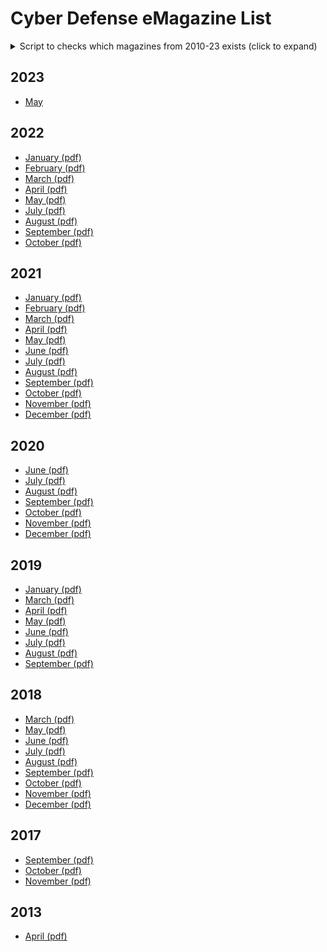 # Cyber Defense eMagazine List

<details>
<summary> Script to checks which magazines from 2010-23 exists (click to expand)</summary>
  
  ````
#!/bin/bash

#just some coloring output later on
RED='\033[0;31m'
GREEN='\033[0;32m'
NORMAL='\033[0m'

END=2024

for ((year=2010;year<=END;year++)); do
  echo ""; echo $year

  list='january february march april may june july august september october november december'
  for element in $list;do
  
    #we need a month with big capital
    capitalMonth="${element^}"
    
    #prepares the link with different variables
    link=https://www.cyberdefensemagazine.com/newsletters/$element-$year/CDM-CYBER-DEFENSE-eMAGAZINE-$capitalMonth-$year.pdf

    #saves the status code to determine if it's reachable (http/2 200)
    httpStatusCode=$(curl -is $link|head -n 1)

    #checks if the status contains the code 200 which means it is reachable
    if [[ $httpStatusCode == *"HTTP/2 200"* ]]; then
      echo -e "${GREEN}- [$capitalMonth]($link)${NORMAL}"
      #if you want to download the pdfs, uncomment the line below
      #wget $link
      
    else
      #I like to display the links that doesn't work, but you might just comment this out to make output 'clean'
      echo -e "${RED}$link ${NORMAL}"
    fi

  done #end of 'element in list loop'

echo Year $year done... Going to next year!
done
````
 </details>



## 2023
- [May](https://www.cyberdefensemagazine.com/newsletters/may-2023/files/downloads/CDM-CYBER-DEFENSE-eMAGAZINE-May-2023.pdf)

## 2022
- [January (pdf)](https://www.cyberdefensemagazine.com/newsletters/january-2022/CDM-CYBER-DEFENSE-eMAGAZINE-January-2022.pdf) 
- [February (pdf)](https://www.cyberdefensemagazine.com/newsletters/february-2022/CDM-CYBER-DEFENSE-eMAGAZINE-February-2022.pdf) 
- [March (pdf)](https://www.cyberdefensemagazine.com/newsletters/march-2022/CDM-CYBER-DEFENSE-eMAGAZINE-March-2022.pdf) 
- [April (pdf)](https://www.cyberdefensemagazine.com/newsletters/april-2022/CDM-CYBER-DEFENSE-eMAGAZINE-April-2022.pdf) 
- [May (pdf)](https://www.cyberdefensemagazine.com/newsletters/may-2022/CDM-CYBER-DEFENSE-eMAGAZINE-May-2022.pdf) 
- [July (pdf)](https://www.cyberdefensemagazine.com/newsletters/july-2022/CDM-CYBER-DEFENSE-eMAGAZINE-July-2022.pdf) 
- [August (pdf)](https://www.cyberdefensemagazine.com/newsletters/august-2022/CDM-CYBER-DEFENSE-eMAGAZINE-August-2022.pdf) 
- [September (pdf)](https://www.cyberdefensemagazine.com/newsletters/september-2022/CDM-CYBER-DEFENSE-eMAGAZINE-September-2022.pdf) 
- [October (pdf)](https://www.cyberdefensemagazine.com/newsletters/october-2022/CDM-CYBER-DEFENSE-eMAGAZINE-October-2022.pdf) 

## 2021
- [January (pdf)](https://www.cyberdefensemagazine.com/newsletters/january-2021/CDM-CYBER-DEFENSE-eMAGAZINE-January-2021.pdf) 
- [February (pdf)](https://www.cyberdefensemagazine.com/newsletters/february-2021/CDM-CYBER-DEFENSE-eMAGAZINE-February-2021.pdf) 
- [March (pdf)](https://www.cyberdefensemagazine.com/newsletters/march-2021/CDM-CYBER-DEFENSE-eMAGAZINE-March-2021.pdf) 
- [April (pdf)](https://www.cyberdefensemagazine.com/newsletters/april-2021/CDM-CYBER-DEFENSE-eMAGAZINE-April-2021.pdf) 
- [May (pdf)](https://www.cyberdefensemagazine.com/newsletters/may-2021/CDM-CYBER-DEFENSE-eMAGAZINE-May-2021.pdf) 
- [June (pdf)](https://www.cyberdefensemagazine.com/newsletters/june-2021/CDM-CYBER-DEFENSE-eMAGAZINE-June-2021.pdf) 
- [July (pdf)](https://www.cyberdefensemagazine.com/newsletters/july-2021/CDM-CYBER-DEFENSE-eMAGAZINE-July-2021.pdf) 
- [August (pdf)](https://www.cyberdefensemagazine.com/newsletters/august-2021/CDM-CYBER-DEFENSE-eMAGAZINE-August-2021.pdf) 
- [September (pdf)](https://www.cyberdefensemagazine.com/newsletters/september-2021/CDM-CYBER-DEFENSE-eMAGAZINE-September-2021.pdf) 
- [October (pdf)](https://www.cyberdefensemagazine.com/newsletters/october-2021/CDM-CYBER-DEFENSE-eMAGAZINE-October-2021.pdf) 
- [November (pdf)](https://www.cyberdefensemagazine.com/newsletters/november-2021/CDM-CYBER-DEFENSE-eMAGAZINE-November-2021.pdf) 
- [December (pdf)](https://www.cyberdefensemagazine.com/newsletters/december-2021/CDM-CYBER-DEFENSE-eMAGAZINE-December-2021.pdf)

## 2020
- [June (pdf)](https://www.cyberdefensemagazine.com/newsletters/june-2020/CDM-CYBER-DEFENSE-eMAGAZINE-June-2020.pdf) 
- [July (pdf)](https://www.cyberdefensemagazine.com/newsletters/july-2020/CDM-CYBER-DEFENSE-eMAGAZINE-July-2020.pdf) 
- [August (pdf)](https://www.cyberdefensemagazine.com/newsletters/august-2020/CDM-CYBER-DEFENSE-eMAGAZINE-August-2020.pdf) 
- [September (pdf)](https://www.cyberdefensemagazine.com/newsletters/september-2020/CDM-CYBER-DEFENSE-eMAGAZINE-September-2020.pdf) 
- [October (pdf)](https://www.cyberdefensemagazine.com/newsletters/october-2020/CDM-CYBER-DEFENSE-eMAGAZINE-October-2020.pdf) 
- [November (pdf)](https://www.cyberdefensemagazine.com/newsletters/november-2020/CDM-CYBER-DEFENSE-eMAGAZINE-November-2020.pdf) 
- [December (pdf)](https://www.cyberdefensemagazine.com/newsletters/december-2020/CDM-CYBER-DEFENSE-eMAGAZINE-December-2020.pdf) 


## 2019
- [January (pdf)](https://www.cyberdefensemagazine.com/newsletters/january-2019/CDM-CYBER-DEFENSE-eMAGAZINE-January-2019.pdf) 
- [March (pdf)](https://www.cyberdefensemagazine.com/newsletters/march-2019/CDM-CYBER-DEFENSE-eMAGAZINE-March-2019.pdf) 
- [April (pdf)](https://www.cyberdefensemagazine.com/newsletters/april-2019/CDM-CYBER-DEFENSE-eMAGAZINE-April-2019.pdf) 
- [May (pdf)](https://www.cyberdefensemagazine.com/newsletters/may-2019/CDM-CYBER-DEFENSE-eMAGAZINE-May-2019.pdf) 
- [June (pdf)](https://www.cyberdefensemagazine.com/newsletters/june-2019/CDM-CYBER-DEFENSE-eMAGAZINE-June-2019.pdf) 
- [July (pdf)](https://www.cyberdefensemagazine.com/newsletters/july-2019/CDM-CYBER-DEFENSE-eMAGAZINE-July-2019.pdf) 
- [August (pdf)](https://www.cyberdefensemagazine.com/newsletters/august-2019/CDM-CYBER-DEFENSE-eMAGAZINE-August-2019.pdf) 
- [September (pdf)](https://www.cyberdefensemagazine.com/newsletters/september-2019/CDM-CYBER-DEFENSE-eMAGAZINE-September-2019.pdf) 


## 2018
- [March (pdf)](https://www.cyberdefensemagazine.com/newsletters/march-2018/CDM-CYBER-DEFENSE-eMAGAZINE-March-2018.pdf) 
- [May (pdf)](https://www.cyberdefensemagazine.com/newsletters/may-2018/CDM-CYBER-DEFENSE-eMAGAZINE-May-2018.pdf) 
- [June (pdf)](https://www.cyberdefensemagazine.com/newsletters/june-2018/CDM-CYBER-DEFENSE-eMAGAZINE-June-2018.pdf) 
- [July (pdf)](https://www.cyberdefensemagazine.com/newsletters/july-2018/CDM-CYBER-DEFENSE-eMAGAZINE-July-2018.pdf) 
- [August (pdf)](https://www.cyberdefensemagazine.com/newsletters/august-2018/CDM-CYBER-DEFENSE-eMAGAZINE-August-2018.pdf) 
- [September (pdf)](https://www.cyberdefensemagazine.com/newsletters/september-2018/CDM-CYBER-DEFENSE-eMAGAZINE-September-2018.pdf) 
- [October (pdf)](https://www.cyberdefensemagazine.com/newsletters/october-2018/CDM-CYBER-DEFENSE-eMAGAZINE-October-2018.pdf) 
- [November (pdf)](https://www.cyberdefensemagazine.com/newsletters/november-2018/CDM-CYBER-DEFENSE-eMAGAZINE-November-2018.pdf) 
- [December (pdf)](https://www.cyberdefensemagazine.com/newsletters/december-2018/CDM-CYBER-DEFENSE-eMAGAZINE-December-2018.pdf) 

## 2017
- [September (pdf)](https://www.cyberdefensemagazine.com/newsletters/september-2017/CDM-CYBER-DEFENSE-eMAGAZINE-September-2017.pdf) 
- [October (pdf)](https://www.cyberdefensemagazine.com/newsletters/october-2017/CDM-CYBER-DEFENSE-eMAGAZINE-October-2017.pdf) 
- [November (pdf)](https://www.cyberdefensemagazine.com/newsletters/november-2017/CDM-CYBER-DEFENSE-eMAGAZINE-November-2017.pdf) 

## 2013
- [April (pdf)](https://www.cyberdefensemagazine.com/newsletters/april-2013/CDM-Cyber-Warnings-April-2013.pdf)
